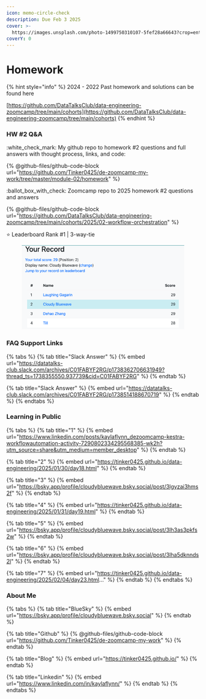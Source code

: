 ```yaml
---
icon: memo-circle-check
description: Due Feb 3 2025
cover: >-
  https://images.unsplash.com/photo-1499750310107-5fef28a66643?crop=entropy&cs=srgb&fm=jpg&ixid=M3wxOTcwMjR8MHwxfHNlYXJjaHw2fHxzdHVkeSUyMGNvZmZlZXxlbnwwfHx8fDE3Mzc2MDMzMDl8MA&ixlib=rb-4.0.3&q=85
coverY: 0
---
```


# Homework

{% hint style="info" %}
2024 - 2022 Past homework and solutions can be found here

[https://github.com/DataTalksClub/data-engineering-zoomcamp/tree/main/cohorts](https://github.com/DataTalksClub/data-engineering-zoomcamp/tree/main/cohorts)
{% endhint %}

### HW #2 Q\&A

:white\_check\_mark: My github repo to homework  #2 questions and full answers with thought process, links, and code:

{% @github-files/github-code-block url="https://github.com/Tinker0425/de-zoomcamp-my-work/tree/master/module-02/homework" %}

:ballot\_box\_with\_check: Zoomcamp repo to 2025 homework #2 questions and answers

{% @github-files/github-code-block url="https://github.com/DataTalksClub/data-engineering-zoomcamp/tree/main/cohorts/2025/02-workflow-orchestration" %}

:star: Leaderboard Rank #1 | 3-way-tie&#x20;

<figure><img src="../.gitbook/assets/Screen Shot 2025-02-08 at 1.01.17 PM.png" alt=""><figcaption></figcaption></figure>

### FAQ Support Links

{% tabs %}
{% tab title="Slack Answer" %}
{% embed url="https://datatalks-club.slack.com/archives/C01FABYF2RG/p1738362706631949?thread_ts=1738355550.937739&cid=C01FABYF2RG" %}
{% endtab %}

{% tab title="Slack Answer" %}
{% embed url="https://datatalks-club.slack.com/archives/C01FABYF2RG/p1738514188670719" %}
{% endtab %}
{% endtabs %}

### Learning in Public

{% tabs %}
{% tab title="1" %}
{% embed url="https://www.linkedin.com/posts/kaylaflynn_dezoomcamp-kestra-workflowautomation-activity-7290802334295568385-wk2h?utm_source=share&utm_medium=member_desktop" %}
{% endtab %}

{% tab title="2" %}
{% embed url="https://tinker0425.github.io/data-engineering/2025/01/30/day18.html" %}
{% endtab %}

{% tab title="3" %}
{% embed url="https://bsky.app/profile/cloudybluewave.bsky.social/post/3lgyzai3hms2f" %}
{% endtab %}

{% tab title="4" %}
{% embed url="https://tinker0425.github.io/data-engineering/2025/01/31/day19.html" %}
{% endtab %}

{% tab title="5" %}
{% embed url="https://bsky.app/profile/cloudybluewave.bsky.social/post/3lh3as3pkfs2w" %}
{% endtab %}

{% tab title="6" %}
{% embed url="https://bsky.app/profile/cloudybluewave.bsky.social/post/3lha5dknnds2l" %}
{% endtab %}

{% tab title="7" %}
{% embed url="https://tinker0425.github.io/data-engineering/2025/02/04/day23.html..." %}
{% endtab %}
{% endtabs %}

### About Me

{% tabs %}
{% tab title="BlueSky" %}
{% embed url="https://bsky.app/profile/cloudybluewave.bsky.social" %}
{% endtab %}

{% tab title="Github" %}
{% @github-files/github-code-block url="https://github.com/Tinker0425/de-zoomcamp-my-work" %}
{% endtab %}

{% tab title="Blog" %}
{% embed url="https://tinker0425.github.io/" %}
{% endtab %}

{% tab title="Linkedin" %}
{% embed url="https://www.linkedin.com/in/kaylaflynn/" %}
{% endtab %}
{% endtabs %}
